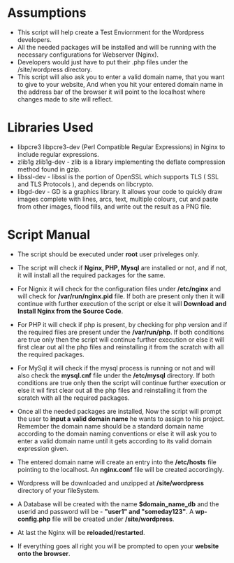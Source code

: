 # Assumptions

* This script will help create a Test Enviornment for the Wordpress developers.
* All the needed packages will be installed and will be running with the necessary configurations for Webserver (Nginx).
* Developers would just have to put their .php files under the /site/wordpress directory.
* This script will also ask you to enter a valid domain name, that you want to give to your website, And when you hit your entered domain name in the address bar of the browser   it will point to the localhost where changes made to site will reflect.

# Libraries Used

* libpcre3 libpcre3-dev (Perl Compatible Regular Expressions) in Nginx to include regular expressions.
* zlib1g zlib1g-dev - zlib is a library implementing the deflate compression method found in gzip.
* libssl-dev - libssl is the portion of OpenSSL which supports TLS ( SSL and TLS Protocols ), and depends on libcrypto.
* libgd-dev - GD is a graphics library. It allows your code to quickly draw images complete with lines, arcs, text, multiple colours, cut and paste from other images, flood       fills, and write out the result as a PNG file.

# Script Manual

* The script should be executed under **root** user priveleges only.

* The script will check if **Nginx, PHP, Mysql** are installed or not, and if not, it will install all the required packages for the same.

* For Nignix it will check for the configuration files under **/etc/nginx** and will check for **/var/run/nginx.pid** file. If both are present only then it will continue with further execution of the script or else it will **Download and Install Nginx from the Source Code**.

* For PHP it will check if php is present, by checking for php version and if the required files are present under the **/var/run/php**. If both conditions are true only then     the script will continue further execution or else it will first clear out all the php files and reinstalling it from the scratch with all the required packages.

* For MySql it will check if the mysql process is running or not and will also check the **mysql.cnf** file under the **/etc/mysql** directory. If both conditions are true only   then the script will continue further execution or else it wil first clear out all the php files and reinstalling it from the scratch with all the required packages.

* Once all the needed packages are installed, Now the script will prompt the user to **input a valid domain name** he wants to assign to his project. Remember the domain name     should be a standard domain name according to the domain naming conventions or else it will ask you to enter a valid domain name until it gets according to its valid domain     expression given.

* The entered domain name will create an entry into the **/etc/hosts** file pointing to the localhost. An **nginx.conf** file will be created accordingly.

* Wordpress will be downloaded and unzipped at **/site/wordpress** directory of your fileSystem.

* A Database will be created with the name **$domain_name_db** and the userid and password will be - **"user1" and "someday123"**. A **wp-config.php** file will be created under   **/site/wordpress**.

* At last the Nginx will be **reloaded/restarted**.

* If everything goes all right you will be prompted to open your **website onto the browser**.

